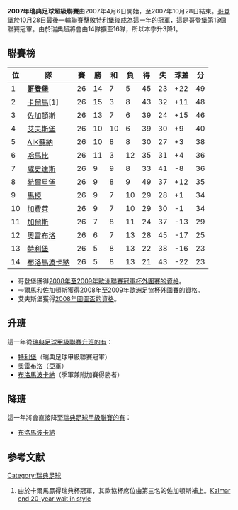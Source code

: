**2007年瑞典足球超級聯賽**由2007年4月6日開始，至2007年10月28日結束。[哥登堡於](https://zh.wikipedia.org/wiki/哥登堡足球會 "wikilink")10月28日最後一輪聯賽擊敗[特利堡後成為這一年的冠軍](https://zh.wikipedia.org/wiki/特雷勒堡足球俱樂部 "wikilink")，這是哥登堡第13個聯賽冠軍。由於瑞典超將會由14隊擴至16隊，所以本季升3降1。

## 聯賽榜

| 位  | 隊                                                          | 賽  | 勝  | 和  | 負  | 得  | 失  | 球差   | 分  |
| -- | ---------------------------------------------------------- | -- | -- | -- | -- | -- | -- | ---- | -- |
| 1  | **[哥登堡](https://zh.wikipedia.org/wiki/哥登堡足球會 "wikilink")** | 26 | 14 | 7  | 5  | 45 | 23 | \+22 | 49 |
| 2  | [卡爾馬](../Page/卡爾馬足球會.md "wikilink")\[1\]                   | 26 | 15 | 3  | 8  | 43 | 32 | \+11 | 48 |
| 3  | [佐加頓斯](https://zh.wikipedia.org/wiki/佐加頓斯 "wikilink")      | 26 | 13 | 7  | 6  | 39 | 24 | \+15 | 46 |
| 4  | [艾夫斯堡](https://zh.wikipedia.org/wiki/艾夫斯堡 "wikilink")      | 26 | 10 | 10 | 6  | 39 | 30 | \+9  | 40 |
| 5  | [AIK蘇納](https://zh.wikipedia.org/wiki/AIK蘇納 "wikilink")    | 26 | 10 | 8  | 8  | 30 | 27 | \+3  | 38 |
| 6  | [哈馬比](https://zh.wikipedia.org/wiki/哈馬比 "wikilink")        | 26 | 11 | 3  | 12 | 35 | 31 | \+4  | 36 |
| 7  | [咸史達斯](https://zh.wikipedia.org/wiki/咸史達斯 "wikilink")      | 26 | 9  | 9  | 8  | 33 | 41 | \-8  | 36 |
| 8  | [希爾星堡](https://zh.wikipedia.org/wiki/希爾星堡 "wikilink")      | 26 | 9  | 8  | 9  | 49 | 37 | \+12 | 35 |
| 9  | [馬模](https://zh.wikipedia.org/wiki/馬模 "wikilink")          | 26 | 9  | 7  | 10 | 29 | 28 | \+1  | 34 |
| 10 | [加費萊](https://zh.wikipedia.org/wiki/加費萊 "wikilink")        | 26 | 9  | 7  | 10 | 29 | 30 | \-1  | 34 |
| 11 | [加爾斯](../Page/加爾斯.md "wikilink")                           | 26 | 7  | 8  | 11 | 24 | 37 | \-13 | 29 |
| 12 | [奧雷布洛](https://zh.wikipedia.org/wiki/奧雷布洛體育俱樂部 "wikilink") | 26 | 6  | 7  | 13 | 28 | 45 | \-17 | 25 |
| 13 | [特利堡](https://zh.wikipedia.org/wiki/特雷勒堡足球俱樂部 "wikilink")  | 26 | 5  | 8  | 13 | 22 | 38 | \-16 | 23 |
| 14 | [布洛馬波卡納](https://zh.wikipedia.org/wiki/布洛馬波卡納 "wikilink")  | 26 | 5  | 8  | 13 | 21 | 43 | \-22 | 23 |

  - 哥登堡獲得[2008年至2009年歐洲聯賽冠軍杯外圍賽的資格](https://zh.wikipedia.org/wiki/2008年至2009年歐洲聯賽冠軍杯 "wikilink")。
  - 卡爾馬和佐加頓斯獲得[2008年至2009年歐洲足協杯外圍賽的資格](https://zh.wikipedia.org/wiki/2008年至2009年歐洲足協杯 "wikilink")。
  - 艾夫斯堡獲得[2008年圖圖盃的資格](https://zh.wikipedia.org/wiki/2008年圖圖盃 "wikilink")。

## 升班

這一年從[瑞典足球甲級聯賽升班的有](https://zh.wikipedia.org/wiki/瑞典足球甲級聯賽 "wikilink")：

  - [特利堡](https://zh.wikipedia.org/wiki/特雷勒堡足球俱樂部 "wikilink")（瑞典足球甲級聯賽冠軍）
  - [奧雷布洛](https://zh.wikipedia.org/wiki/奧雷布洛體育俱樂部 "wikilink")（亞軍）
  - [布洛馬波卡納](https://zh.wikipedia.org/wiki/布洛馬波卡納 "wikilink")（季軍兼附加賽得勝者）

## 降班

這一年將會直接降至[瑞典足球甲級聯賽的有](https://zh.wikipedia.org/wiki/瑞典足球甲級聯賽 "wikilink")：

  - [布洛馬波卡納](https://zh.wikipedia.org/wiki/布洛馬波卡納 "wikilink")

## 参考文献

<div class="references-small">

<references />

</div>

[Category:瑞典足球](https://zh.wikipedia.org/wiki/Category:瑞典足球 "wikilink")

1.  由於卡爾馬贏得瑞典杯冠軍，其歐協杯席位由第三名的佐加頓斯補上。[Kalmar end 20-year wait in
    style](http://www.uefa.com/footballeurope/news/kind=2/newsid=594306.html)